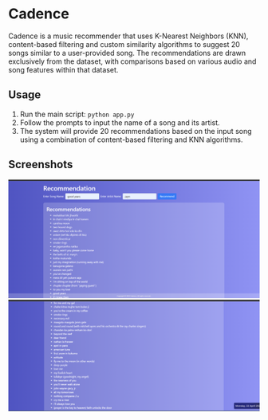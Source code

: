 # Cadence
Cadence is a music recommender that uses K-Nearest Neighbors (KNN), content-based filtering and custom similarity algorithms to suggest 20 songs similar to a user-provided song. The recommendations are drawn exclusively from the dataset, with comparisons based on various audio and song features within that dataset.

## Usage

1. Run the main script:
   `python app.py`
2. Follow the prompts to input the name of a song and its artist.
3. The system will provide 20 recommendations based on the input song using a combination of content-based filtering and KNN algorithms.

## Screenshots

![1722608648840](image/README/1722608648840.png)![1722608658625](image/README/1722608658625.png)
